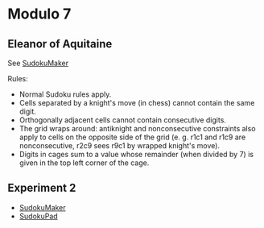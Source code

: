 # Modulo 7

## Eleanor of Aquitaine

See [SudokuMaker](https://sudokumaker.app/?puzzle=N4IgZg9gTgtghgFwGoFMoGcCWEB2IBcIAjAHQCsJADCADQgAOArgF7MA2KBoOcMnhAUQ5wc0AAQQwYgIIBHRpgRxMOTnTiMEAC2gEQAYS1RM6ACoR6W9AGtMtEAGMIMPjgR7ARARiActHhsxAGVGABMIa0YxKEYOdDE4eno2AE8SAB0cL30UNjY49BR6OChEFBCxACNk%2BLFrHEwAcy0EAHI4mAgANxQxAAoVMQctFHR0AEpBkVEEQdwlAe0e9F4ekMbFdMyxAHkobQgG3Dhc6rgQgCs4BxQ3QZy8yZxp2bdlHBeCh01MbrE1hsU6E2XlMwzEDWM5QA7iV6HFihBGDgQvh4m5MHVGs00eVRDgnDhPt9fgT0AgSioEPC8hB4okUmIELTrrk4rhGWCLPQIFgEEtMCEepIOT0IQK%2BigSOCpVAiA4iDionKAJzxKA9PGklBfBA-FA0KIAJgcqoKIyiyvllWqMIS9DKtXqTVa7S6KDGwLEABF1lSxAMHHAGub0IwYIzaXAxJ1jowelCdAUoih4CpBVA%2Bgmbn8fgKHVUxAB2CYmcF694LMFM%2BhiDhgGZOKCqDPCxaTYMkewsvIEADaoBjbDjBAAzABfGgD2P8MgTqdD-gADjnIEHw-wABYV2v%2BERt9OCAA2fcLgiGk-r5UX-iF68EW%2BT1cH-BXx87s93-DLt-P2c-0-4OO-7rsewH8FuYEEHukH4NB87rhB8H8KBSEfjBr6ofgD6YUBmHfphf4EZ%2B%2BFPgBuGkSBn6IRRu6fthNFoZhGEMS%2Bn7njB9HvoBxGfoRLFwSxKEsdRXEic%2BQlcQJXGcc%2B7FMbxn7kVxJHKYpCkwVJ4lUZ%2BzHSWx%2BkcTp6k4TxMFiQBmkARJWkadp6F0QZeHGSx44ALp0KS5JvFSfagAgyT2gQlArv5gWwXQ6oArg6B9pQNBxXFRA0ElSWGjQaVpQl8XJTlqXpflWWJbl%2BUZTQI5lRVG40FVVVkDQdV1eVTXVS1tX1e1zXlTVLUNe1h40P1-WFjQw3DYuNDjeNg0DSNs1jRNC3TUNc0LZNrkrjwfB6PoQbmh05SFvYoX8IalCUElji7TF%2BD9ixIDUB59zXb2KWUOtMEgCOXZPX2ZBVYeI7vZh93fayfaFmlhaA5%2BICHqDPY3YedWFhuQN3UQ8PPWQDWHmjXHEJjfb9UQZB48%2BIAboTN2GlVhqkzDcOPWDN1EMNhq4zDhpU72Y3re5IBkskHBcCAfIAB7uPgoBOGwuiEAAxGdSvUBOl3BiLMtyyAivKyrY4hQFu5K3QgpgCoijYHgUsgJt-AgL4%2BLRdqxI9AAZDI6KYs6YhQooWhiAA6rCCJIiE9gqEwku9vzFRXNYNxh9bx16E4gpdhAaeEN4YYVGgJD0FAEBMsdJD7WIAC8YhgEiDi6uyvQ4BMwAZGIYhpCAjBJmSxi1%2B3ADcLfJggjBNn0vTaKWACkYiN2IADUM8TNPOADzgY6rxknk%2BxXYhMKwHAkOg9oOIfmDMJKvshNoq9b-7ld7%2BwkpH9qp-nyQwxYggG84JAGa9DGGZMA70oH3f0YgAA8PtQGYDnnPMYGRm7vGjMUQYCpK5AIAFRiC0KvVuADBiGh3pg7B89MxiAALRiCIGMXByCMwOBHEQ2h%2BCHAbh3r0f2lDqFiCwVCUhmBaEPwPmcEI%2BhopeUpGImA3JVBuAbigPh3gUANEQHqH0YAwBoBuNcKRMibgIF6C0bw%2BgA4AAEABKLRSH9FIdQg0L13KoINA4Q0YwaGDyEZKERYjCQSLcLo3A%2Bj5GKOUao7o6jNHqnxCgAJsiDFGJMaY-QViF42IXnYsQDjnHlUGBuNxq8xwZE3uIqIEAoRxErr2MQcUqEGj4ZQtK28uFiFcjfEpMsKmZOqQaJKJCGkGk4VQlp39q74jru8QUbAlDmGyLkAAkiEIOdoyi9G7AAfQFAaSZSh4E4EQa3Le3YxHQBCJ04YbB7QYBIN2BZQJgwIGOVAU5AAxQuMAFmrPuBskI7ikFb3VKGKZO9eyD1bp83IjzTkkDFqQ7ZcBexvQ9PtXoUIxg0FBX0I5EATlAmqAvOFDikUZxRbs1urlB7qmHqPAFMQEAOJ4dvBeNKpkItaRkQpOAAD0nKxCmG2F6bYqI4DWChFGFQThpEcD5BkblvL%2BWCrEOcdAG5AzBnQBkX%2BmKSlAOFIXcpuz9lV3EKskp5wJBSA6aSsQhqDntJHlAWZbAFlEIZXwhe5xaGt25aSCAB9ZYNFWfax1CzfmtzwSguAGjtR8lEU9YFGLW5VPIb08hhD3IJq6bUihab0VILDV01NBpk0tNzfmxN2aDRDPTXmsNVSxCNOLdWstmbGlVtLWWpNvT60lozXWrtaaMVsprd66KvrJT%2Bt6JGzRtcyiOvGJ6o1f8t5XHNfEKNM7Y2sita3G1Ybl0OGdZXOFMz7gLKWYkFZXwoAOtPSEA0VxQ1lv3ZCs5ORLlAhuVC%2B5L7XnOA%2BVcENC6vWcp9X6g4k6HAvsffm-dDgd5XBfdCoDHwZhXAzJXBD2Knm4uQ1vW2O8WjnvtOUaQnsnTYksdYoB6SJgLxaMk6xZqaOkJaAaSjqTMM4pIHiqhtGxD0ZSX0Tj2HoW2Og2GkdhIx0kAnbbcTrdPEkG8eIik-jnB6LkaoPhEStFuB9ACKksSgm23sYMINt770HvKK5fJGKOWtw5WOEAqsJUaZ8jdd6IAI6aC4KrQWwspb60fMnWC5EQskzHOtMcQA)

Rules:
* Normal Sudoku rules apply.
* Cells separated by a knight's move (in chess) cannot contain the same digit.
* Orthogonally adjacent cells cannot contain consecutive digits.
* The grid wraps around: antiknight and nonconsecutive constraints also apply to cells on the opposite side of the grid (e. g. r1c1 and r1c9 are nonconsecutive, r2c9 sees r9c1 by wrapped knight's move).
* Digits in cages sum to a value whose remainder (when divided by 7) is given in the top left corner of the cage.

## Experiment 2

* [SudokuMaker](https://sudokumaker.app/?puzzle=N4IgZg9gTgtghgFwGoFMoGcCWEB2IBcIAjAHQCsJADCADQgAOArgF7MA2KBoOcMnhAOV4oO6dAAJ0jACYQA1o1og4jBAAtoBEAGE1UTOgAqEemvRzMSgMYQYfHAi2AiAnEDo8NuIDKM%2BYwA6OC44uAC0NjjoKFaqmABuKIEuFmwcUOJWcADmKBIwENLiAOxJ4pBZ4hBg4gDucFDWImzoBADaoHFwbIz8AGwAvjQdXT0EAByDw938AMyTIJ3TBETzi6P4Rasj-AAsW0v4AJz762Qn-ABM5wRXQwvbBGd3a-zHzw-4A%2B8Hc9-rE39dtd8CtAQRNmCNsDQVN1ntIW9YfwnkibsCAajPsDfpj4ZiIZiYSAsvEUHh8AgoD06C9HsDbpjEfcfujgV9GfTgSjmf82djgQSeUDIUTafgcUKCOzJfgMcTSeTKdSZXiZaKPoKxdyxQyZUyxXKxRKxdKdcD9R9tR91QdNR9VVrzZzIXaDg7rXzIcaPoaPZD3bb%2BZDfQdTR9dWKLQczgBdOgRdCUuCYBwtfDtEAIACe9H4lHm2dzyzoUBQJNwadalBo1erRBo9frFxozebtZrDc7TZbPfbda7PdbNBmw9HOxo4-HZBo0%2BnI-nE8XU5nK4XI8ni9nK96NB3O6KNAPB7GNBPJ73u8PV%2BPp9vF-319vZ5jBZz-CI3J4fC0KTSGWyuTiPkhRFEohaXJQlD1iAmQ5JWmIgDsjSpJWZBTmQL6QiAFzIc0bS9NORQ7JhCHUPGTSVr0I69MRwIgGQuGVkUzZFDMJEythjFtGQB69L07FiiAZEwRRbQ7DuOxFAJHz0Vx6bNkQRDSQcxBya0RAnkQhzKesqnkShbTVtpdG9GpjaUDp-B6SJBnySeFzGVhRBma2Sl0TManjkQbF0Qx%2Bl4emvRHvxdHCVYonpmQJ5kI5pFqb0J5FFJdE4f5qHNr0blYaZaVtEU9ZjBZ-RxiAiZZhwXCZigAAejj4KANhsJohAAMSQe11CDDBAGVY1zUgG1HWdf08xflZ5SVNUdQNHQ4E3JB0GwbkbQIeUbCYFkaiOLlkXoTOe7UeOBGHixI5EZZWhrRtW1qf2zaHA2daNppD0XEVJVlRV9VVbVvUQE1DStUNnXxj1319YDA1gGAlBWLDVjOSNxUjUAA)
* [SudokuPad](https://sudokupad.app/6bf6wtdovd)
